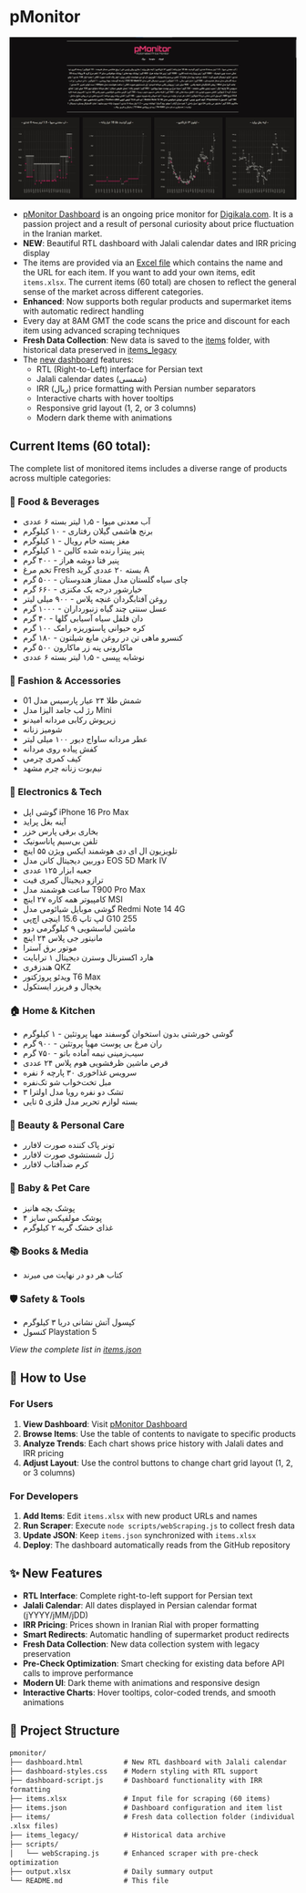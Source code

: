 # pMonitor

![pMonitor](https://raw.githubusercontent.com/eledah/pmonitor/master/pmonitor.jpg)

- [pMonitor Dashboard](https://eledah.github.io/pmonitor/dashboard.html) is an ongoing price monitor for [Digikala.com](https://digikala.com). It is a passion project and a result of personal curiosity about price fluctuation in the Iranian market.
- **NEW**: Beautiful RTL dashboard with Jalali calendar dates and IRR pricing display
- The items are provided via an [Excel file](https://github.com/eledah/pmonitor/blob/master/items.xlsx) which contains the name and the URL for each item. If you want to add your own items, edit `items.xlsx`. The current items (60 total) are chosen to reflect the general sense of the market across different categories.
- **Enhanced**: Now supports both regular products and supermarket items with automatic redirect handling
- Every day at 8AM GMT the code scans the price and discount for each item using advanced scraping techniques
- **Fresh Data Collection**: New data is saved to the [items](https://github.com/eledah/pmonitor/tree/master/items) folder, with historical data preserved in [items_legacy](https://github.com/eledah/pmonitor/tree/master/items_legacy)
- The [new dashboard](https://eledah.github.io/pmonitor/dashboard.html) features:
    - RTL (Right-to-Left) interface for Persian text
    - Jalali calendar dates (شمسی)
    - IRR (ریال) price formatting with Persian number separators
    - Interactive charts with hover tooltips
    - Responsive grid layout (1, 2, or 3 columns)
    - Modern dark theme with animations

## Current Items (60 total):

The complete list of monitored items includes a diverse range of products across multiple categories:

### 🥤 Food & Beverages
- آب معدنی میوا - ۱٫۵ لیتر بسته ۶ عددی
- برنج هاشمی گیلان رفتاری - ۱۰ کیلوگرم
- مغز پسته خام رویال - ۱ کیلوگرم
- پنیر پیتزا رنده شده کالین - ۱ کیلوگرم
- پنیر فتا دوشه هراز - ۴۰۰ گرم
- تخم مرغ Fresh بسته ۲۰ عددی گرید A
- چای سیاه گلستان مدل ممتاز هندوستان - ۵۰۰ گرم
- خیارشور درجه یک مکنزی - ۶۶۰ گرم
- روغن آفتابگردان غنچه پلاس - ۹۰۰ میلی لیتر
- عسل سنتی چند گیاه زنبورداران - ۱۰۰۰ گرم
- دان فلفل سیاه آسیابی گلها - ۴۰ گرم
- کره حیوانی پاستوریزه رامک ۱۰۰ گرم
- کنسرو ماهی تن در روغن مایع شیلتون - ۱۸۰ گرم
- ماکارونی پنه زر ماکارون ۵۰۰ گرم
- نوشابه پپسی - ۱٫۵ لیتر بسته ۶ عددی

### 👕 Fashion & Accessories
- شمش طلا ۲۴ عیار پارسیس مدل 01
- رژ لب جامد الیزا مدل Mini
- زیرپوش رکابی مردانه امیدنو
- شومیز زنانه
- عطر مردانه ساواج دیور ۱۰۰ میلی لیتر
- کفش پیاده روی مردانه
- کیف کمری چرمی
- نیم‌بوت زنانه چرم مشهد

### 🔧 Electronics & Tech
- گوشی اپل iPhone 16 Pro Max
- آینه بغل پراید
- بخاری برقی پارس خزر
- تلفن بی‌سیم پاناسونیک
- تلویزیون ال ای دی هوشمند ایکس ویژن ۵۵ اینچ
- دوربین دیجیتال کانن مدل EOS 5D Mark IV
- جعبه ابزار ۱۲۵ عددی
- ترازو دیجیتال کمری فیت
- ساعت هوشمند مدل T900 Pro Max
- کامپیوتر همه کاره ۲۷ اینچ MSI
- گوشی موبایل شیائومی مدل Redmi Note 14 4G
- لپ تاپ 15.6 اینچی اچ‌پی G10 255
- ماشین لباسشویی ۹ کیلوگرمی دوو
- مانیتور جی پلاس ۲۴ اینچ
- موتور برق آسترا
- هارد اکسترنال وسترن دیجیتال ۱ ترابایت
- هندزفری QKZ
- ویدئو پروژکتور T6 Max
- یخچال و فریزر ایستکول

### 🏠 Home & Kitchen
- گوشی خورشتی بدون استخوان گوسفند مهیا پروتئین - ۱ کیلوگرم
- ران مرغ بی پوست مهیا پروتئین - ۹۰۰ گرم
- سیب‌زمینی نیمه آماده باتو - ۷۵۰ گرم
- قرص ماشین ظرفشویی هوم پلاس ۲۴ عددی
- سرویس غذاخوری ۳۰ پارچه ۶ نفره
- مبل تخت‌خواب شو تک‌نفره
- تشک دو نفره رویا مدل اولترا ۳
- بسته لوازم تحریر مدل فلزی ۵ تایی

### 🧴 Beauty & Personal Care
- تونر پاک کننده صورت لافارر
- ژل شستشوی صورت لافارر
- کرم ضدآفتاب لافارر

### 🧸 Baby & Pet Care
- پوشک بچه هانیز
- پوشک مولفیکس سایز ۴
- غذای خشک گربه ۲ کیلوگرم

### 📚 Books & Media
- کتاب هر دو در نهایت می میرند

### 🛡️ Safety & Tools
- کپسول آتش نشانی دریا ۳ کیلوگرم
- کنسول Playstation 5

*View the complete list in [items.json](https://github.com/eledah/pmonitor/blob/master/items.json)*

## 🚀 How to Use

### For Users
1. **View Dashboard**: Visit [pMonitor Dashboard](https://eledah.github.io/pmonitor/dashboard.html)
2. **Browse Items**: Use the table of contents to navigate to specific products
3. **Analyze Trends**: Each chart shows price history with Jalali dates and IRR pricing
4. **Adjust Layout**: Use the control buttons to change chart grid layout (1, 2, or 3 columns)

### For Developers
1. **Add Items**: Edit `items.xlsx` with new product URLs and names
2. **Run Scraper**: Execute `node scripts/webScraping.js` to collect fresh data
3. **Update JSON**: Keep `items.json` synchronized with `items.xlsx`
4. **Deploy**: The dashboard automatically reads from the GitHub repository

## ✨ New Features

- **RTL Interface**: Complete right-to-left support for Persian text
- **Jalali Calendar**: All dates displayed in Persian calendar format (jYYYY/jMM/jDD)
- **IRR Pricing**: Prices shown in Iranian Rial with proper formatting
- **Smart Redirects**: Automatic handling of supermarket product redirects
- **Fresh Data Collection**: New data collection system with legacy preservation
- **Pre-Check Optimization**: Smart checking for existing data before API calls to improve performance
- **Modern UI**: Dark theme with animations and responsive design
- **Interactive Charts**: Hover tooltips, color-coded trends, and smooth animations

## 📁 Project Structure

```
pmonitor/
├── dashboard.html          # New RTL dashboard with Jalali calendar
├── dashboard-styles.css    # Modern styling with RTL support
├── dashboard-script.js     # Dashboard functionality with IRR formatting
├── items.xlsx              # Input file for scraping (60 items)
├── items.json              # Dashboard configuration and item list
├── items/                  # Fresh data collection folder (individual .xlsx files)
├── items_legacy/           # Historical data archive
├── scripts/
│   └── webScraping.js      # Enhanced scraper with pre-check optimization
├── output.xlsx             # Daily summary output
└── README.md               # This file
```
